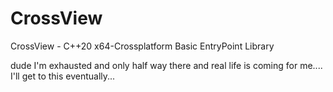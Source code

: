 # CrossView
CrossView - C++20 x64-Crossplatform Basic EntryPoint Library



dude I'm exhausted and only half way there and real life is coming for me.... I'll get to this eventually...
